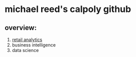 # michael reed's calpoly github
## overview:

1. [retail analytics](https://linkmehere.com)
2. business intelligence
3. data science 
